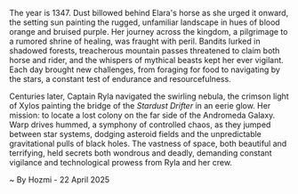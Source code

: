 
The year is 1347.  Dust billowed behind Elara's horse as she urged it onward, the setting sun painting the rugged, unfamiliar landscape in hues of blood orange and bruised purple.  Her journey across the kingdom, a pilgrimage to a rumored shrine of healing, was fraught with peril.  Bandits lurked in shadowed forests, treacherous mountain passes threatened to claim both horse and rider, and the whispers of mythical beasts kept her ever vigilant.  Each day brought new challenges, from foraging for food to navigating by the stars, a constant test of endurance and resourcefulness.

Centuries later, Captain Ryla navigated the swirling nebula, the crimson light of Xylos painting the bridge of the *Stardust Drifter* in an eerie glow.  Her mission: to locate a lost colony on the far side of the Andromeda Galaxy.  Warp drives hummed, a symphony of controlled chaos, as they jumped between star systems, dodging asteroid fields and the unpredictable gravitational pulls of black holes.  The vastness of space, both beautiful and terrifying, held secrets both wondrous and deadly, demanding constant vigilance and technological prowess from Ryla and her crew.

~ By Hozmi - 22 April 2025
